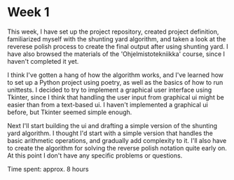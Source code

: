 # Week 1

This week, I have set up the project repository, created project definition, familiarized myself with the shunting yard algorithm, and taken a look at the reverese polish process to create the final output after using shunting yard. I have also browsed the materials of the 'Ohjelmistotekniikka' course, since I haven't completed it yet.

I think I've gotten a hang of how the algorithm works, and I've learned how to set up a Python project using poetry, as well as the basics of how to run unittests. I decided to try to implement a graphical user interface using Tkinter, since I think that handling the user input from graphical ui might be easier than from a text-based ui. I haven't implemented a graphical ui before, but Tkinter seemed simple enough.

Next I'll start building the ui and drafting a simple version of the shunting yard algorithm. I thought I'd start with a simple version that handles the basic arithmetic operations, and gradually add complexity to it. I'll also have to create the algorithm for solving the reverse polish notation quite early on. At this point I don't have any specific problems or questions.

Time spent: approx. 8 hours